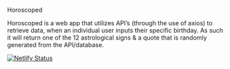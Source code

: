 Horoscoped

Horoscoped is a web app that utilizes API’s (through the use of axios) to retrieve data, when an individual user inputs their specific birthday. As such it will return one of the 12 astrological signs & a quote that is randomly generated from the API/database.

[![Netlify Status](https://api.netlify.com/api/v1/badges/44713d5b-f50e-45bc-9eb0-ce9e069e2469/deploy-status)](https://app.netlify.com/sites/hororscoped/deploys)
